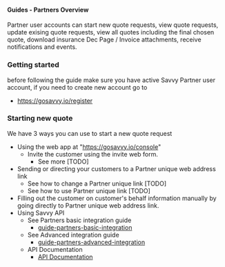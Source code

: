#### Guides - Partners Overview

Partner user accounts can start new quote requests, view quote requests, update exising quote requests, view all quotes including the final chosen quote, download insurance Dec Page / Invoice attachments, receive notifications and events.

### Getting started

before following the guide make sure you have active Savvy Partner user account, if you need to create new account go to 

- https://gosavvy.io/register

### Starting new quote

We have 3 ways you can use to start a new quote request

- Using the web app at "https://gosavvy.io/console"
    - Invite the customer using the invite web form.
        - See more [TODO]
- Sending or directing your customers to a Partner unique web address link
    - See how to change a Partner unique link [TODO]
    - See how to use Partner unique link [TODO]
- Filling out the customer on customer's behalf information manually by going directly to Partner unique web address link.
- Using Savvy API
    - See Partners basic integration guide
        - [guide-partners-basic-integration](guide-partners-basic-integration.md)
    - See Advanced integration guide
        - [guide-partners-advanced-integration](guide-partners-advanced-integration.md)
    - API Documentation
        - [API Documentation](../../README.md)